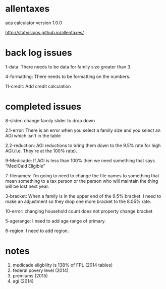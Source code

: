 allentaxes
==========

aca calculator version 1.0.0

http://statvisions.github.io/allentaxes/

back log issues
==========

1-data: There needs to be data for family size greater than 3.

4-formatting: There needs to be formatting on the numbers.

11-credit: Add credit calculation



completed issues
==========
8-slider: change family slider to drop down

2.1-error: There is an error when you select a family size and you select an AGI which isn't in the table 

2.2-reduction: AGI reductions to bring them down to the 9.5% rate for high AGI.(i.e. They're at the 100% rate). 

9-Medicade: If AGI is less than 100% then we need something that says “MediCaid Eligible”

7-filenames: I'm going to need to change the file names to something that mean something to a tax person or the person who will maintain the thing will be lost next year.

3-bracket: When a family is in the upper end of the 9.5% bracket. I need to make an adjustment so they drop one more bracket to the 8.05% rate.

10-error: changing household count does not property change bracket

5-agerange: I need to add age range of primary.

6-region: I need to add region.



notes
==========
1. medicade eligbility is 138% of FPL (2014 tables)
2. federal povery level (2014)
3. premiums (2015)
4. agi (2014)
